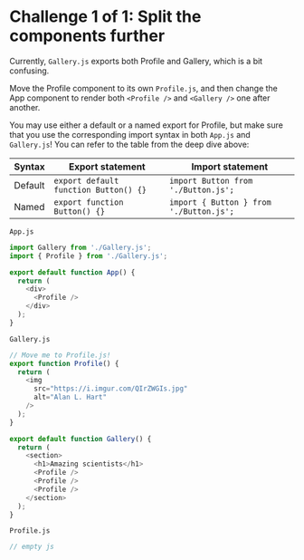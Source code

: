 # Challenge 1 of 1: Split the components further

Currently, `Gallery.js` exports both Profile and Gallery, which is a bit confusing.

Move the Profile component to its own `Profile.js`, and then change the App component to render both `<Profile />` and `<Gallery />` one after another.

You may use either a default or a named export for Profile, but make sure that you use the corresponding import syntax in both `App.js` and `Gallery.js`! You can refer to the table from the deep dive above:

| Syntax  | Export statement                      | Import statement                            |
|---------|---------------------------------------|---------------------------------------------|
| Default | `export default function Button() {}` | `import Button from './Button.js';`        |
| Named   | `export function Button() {}`         | `import { Button } from './Button.js';`    |

`App.js`

```js
import Gallery from './Gallery.js';
import { Profile } from './Gallery.js';

export default function App() {
  return (
    <div>
      <Profile />
    </div>
  );
}
```

`Gallery.js`

```js
// Move me to Profile.js!
export function Profile() {
  return (
    <img
      src="https://i.imgur.com/QIrZWGIs.jpg"
      alt="Alan L. Hart"
    />
  );
}

export default function Gallery() {
  return (
    <section>
      <h1>Amazing scientists</h1>
      <Profile />
      <Profile />
      <Profile />
    </section>
  );
}
```

`Profile.js`

```js
// empty js

```
